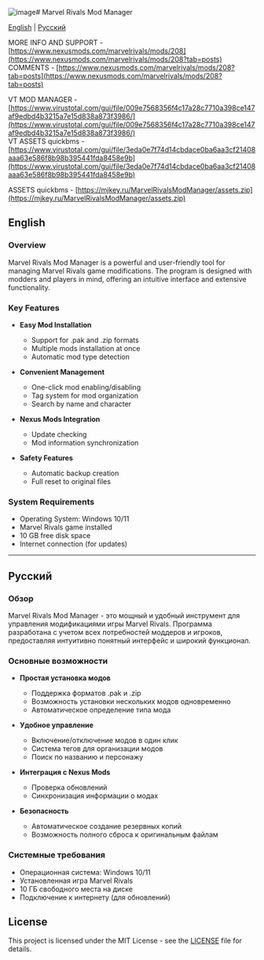 ![image](https://github.com/user-attachments/assets/5c145208-6be7-4055-82f2-1210be93034f)# Marvel Rivals Mod Manager

[English](#english) | [Русский](#русский)

MORE INFO AND SUPPORT - [https://www.nexusmods.com/marvelrivals/mods/208](https://www.nexusmods.com/marvelrivals/mods/208?tab=posts)  
COMMENTS - [https://www.nexusmods.com/marvelrivals/mods/208?tab=posts](https://www.nexusmods.com/marvelrivals/mods/208?tab=posts)

VT MOD MANAGER - [https://www.virustotal.com/gui/file/009e7568356f4c17a28c7710a398ce147af9edbd4b3215a7e15d838a873f3986/](https://www.virustotal.com/gui/file/009e7568356f4c17a28c7710a398ce147af9edbd4b3215a7e15d838a873f3986/)  
VT ASSETS quickbms - [https://www.virustotal.com/gui/file/3eda0e7f74d14cbdace0ba6aa3cf21408aaa63e586f8b98b395441fda8458e9b](https://www.virustotal.com/gui/file/3eda0e7f74d14cbdace0ba6aa3cf21408aaa63e586f8b98b395441fda8458e9b)

ASSETS quickbms - [https://mjkey.ru/MarvelRivalsModManager/assets.zip](https://mjkey.ru/MarvelRivalsModManager/assets.zip)

## English

### Overview
Marvel Rivals Mod Manager is a powerful and user-friendly tool for managing Marvel Rivals game modifications. The program is designed with modders and players in mind, offering an intuitive interface and extensive functionality.

### Key Features
- **Easy Mod Installation**
  - Support for .pak and .zip formats
  - Multiple mods installation at once
  - Automatic mod type detection

- **Convenient Management**
  - One-click mod enabling/disabling
  - Tag system for mod organization
  - Search by name and character

- **Nexus Mods Integration**
  - Update checking
  - Mod information synchronization

- **Safety Features**
  - Automatic backup creation
  - Full reset to original files

### System Requirements
- Operating System: Windows 10/11
- Marvel Rivals game installed
- 10 GB free disk space
- Internet connection (for updates)

---

## Русский

### Обзор
Marvel Rivals Mod Manager - это мощный и удобный инструмент для управления модификациями игры Marvel Rivals. Программа разработана с учетом всех потребностей моддеров и игроков, предоставляя интуитивно понятный интерфейс и широкий функционал.

### Основные возможности
- **Простая установка модов**
  - Поддержка форматов .pak и .zip
  - Возможность установки нескольких модов одновременно
  - Автоматическое определение типа мода

- **Удобное управление**
  - Включение/отключение модов в один клик
  - Система тегов для организации модов
  - Поиск по названию и персонажу

- **Интеграция с Nexus Mods**
  - Проверка обновлений
  - Синхронизация информации о модах

- **Безопасность**
  - Автоматическое создание резервных копий
  - Возможность полного сброса к оригинальным файлам

### Системные требования
- Операционная система: Windows 10/11
- Установленная игра Marvel Rivals
- 10 ГБ свободного места на диске
- Подключение к интернету (для обновлений)

## License
This project is licensed under the MIT License - see the [LICENSE](LICENSE) file for details.
